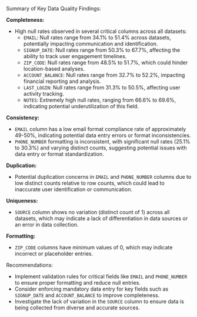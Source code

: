 Summary of Key Data Quality Findings:

**Completeness:**
- High null rates observed in several critical columns across all datasets:
  - `EMAIL`: Null rates range from 34.1% to 51.4% across datasets, potentially impacting communication and identification.
  - `SIGNUP_DATE`: Null rates range from 50.3% to 67.7%, affecting the ability to track user engagement timelines.
  - `ZIP_CODE`: Null rates range from 48.5% to 51.7%, which could hinder location-based analyses.
  - `ACCOUNT_BALANCE`: Null rates range from 32.7% to 52.2%, impacting financial reporting and analysis.
  - `LAST_LOGIN`: Null rates range from 31.3% to 50.5%, affecting user activity tracking.
  - `NOTES`: Extremely high null rates, ranging from 66.6% to 69.6%, indicating potential underutilization of this field.

**Consistency:**
- `EMAIL` column has a low email format compliance rate of approximately 49-50%, indicating potential data entry errors or format inconsistencies.
- `PHONE_NUMBER` formatting is inconsistent, with significant null rates (25.1% to 30.3%) and varying distinct counts, suggesting potential issues with data entry or format standardization.

**Duplication:**
- Potential duplication concerns in `EMAIL` and `PHONE_NUMBER` columns due to low distinct counts relative to row counts, which could lead to inaccurate user identification or communication.

**Uniqueness:**
- `SOURCE` column shows no variation (distinct count of 1) across all datasets, which may indicate a lack of differentiation in data sources or an error in data collection.

**Formatting:**
- `ZIP_CODE` columns have minimum values of 0, which may indicate incorrect or placeholder entries.

Recommendations:
- Implement validation rules for critical fields like `EMAIL` and `PHONE_NUMBER` to ensure proper formatting and reduce null entries.
- Consider enforcing mandatory data entry for key fields such as `SIGNUP_DATE` and `ACCOUNT_BALANCE` to improve completeness.
- Investigate the lack of variation in the `SOURCE` column to ensure data is being collected from diverse and accurate sources.